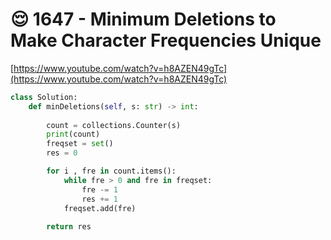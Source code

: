# 😌 1647 - Minimum Deletions to Make Character Frequencies Unique

[https://www.youtube.com/watch?v=h8AZEN49gTc](https://www.youtube.com/watch?v=h8AZEN49gTc)

```python
class Solution:
    def minDeletions(self, s: str) -> int:
        
        count = collections.Counter(s)
        print(count)
        freqset = set()
        res = 0

        for i , fre in count.items():
            while fre > 0 and fre in freqset:
                fre -= 1
                res += 1
            freqset.add(fre)
        
        return res

```
